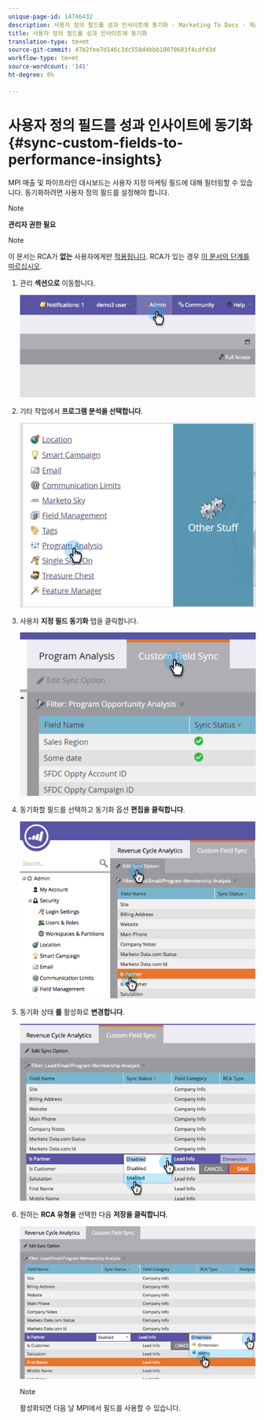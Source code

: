 ```yaml
---
unique-page-id: 14746432
description: 사용자 정의 필드를 성과 인사이트에 동기화 - Marketing To Docs - 제품 설명서
title: 사용자 정의 필드를 성과 인사이트에 동기화
translation-type: tm+mt
source-git-commit: 47b2fee7d146c3dc558d4bbb10070683f4cdfd3d
workflow-type: tm+mt
source-wordcount: '141'
ht-degree: 0%

---
```



# 사용자 정의 필드를 성과 인사이트에 동기화 {#sync-custom-fields-to-performance-insights}

MPI 매출 및 파이프라인 대시보드는 사용자 지정 마케팅 필드에 대해 필터링할 수 있습니다. 동기화하려면 사용자 정의 필드를 설정해야 합니다.

>[!NOTE]
>
>**관리자 권한 필요**

>[!NOTE]
>
>이 문서는 RCA가 **없는** 사용자에게만 [적용됩니다](http://docs.marketo.com/x/lwIk). RCA가 있는 경우 [이 문서의 단계를 따르십시오](http://docs.marketo.com/x/FQQk).

1. 관리 **섹션으로** 이동합니다.

   ![](assets/image2014-9-19-9-3a51-3a11.png)

1. 기타 작업에서 **프로그램 분석을 선택합니다**.

   ![](assets/2-3.png)

1. 사용자 **지정 필드 동기화** 탭을 클릭합니다.

   ![](assets/3-5.png)

1. 동기화할 필드를 선택하고 동기화 옵션 **편집을 클릭합니다**.

   ![](assets/image2014-9-19-9-3a51-3a36.png)

1. 동기화 상태 **를** 활성화로 **변경합니다**.

   ![](assets/image2014-9-19-9-3a51-3a45.png)

1. 원하는 **RCA 유형을** 선택한 다음 **저장을 클릭합니다**.

   ![](assets/image2014-9-19-9-3a51-3a52.png)

   >[!NOTE]
   >
   >활성화되면 다음 날 MPI에서 필드를 사용할 수 있습니다.

